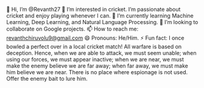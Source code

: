  👋 Hi, I’m @Revanth27
 👀 I’m interested in cricket. I’m passionate about cricket and enjoy playing whenever I can.
 🌱 I’m currently learning Machine Learning, Deep Learning, and Natural Language Processing.
 💞️ I’m looking to collaborate on Google projects.
 📫 How to reach me: revanthchiruvolu9@gmail.com
 😄 Pronouns: He/Him.
 ⚡ Fun fact: I once bowled a perfect over in a local cricket match!
All warfare is based on deception. Hence, when we are able to attack, we must seem unable; when using our forces, we must appear inactive; when we are near, we must make the enemy believe we are far away; when far away, we must make him believe we are near. There is no place where espionage is not used. Offer the enemy bait to lure him.
